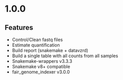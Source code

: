 # 1.0.0

## Features

* Control/Clean fastq files
* Estimate quantification
* Build report (snakemake + datavzrd)
* Build a single table with all counts from all samples
* Snakemake-wrappers v3.3.3
* Snakemake v8+ compatible
* fair_genome_indexer v3.0.0